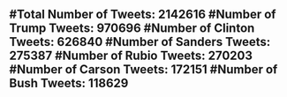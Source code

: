 #Total Number of Tweets: 2142616 
#Number of Trump Tweets: 970696
#Number of Clinton Tweets: 626840
#Number of Sanders Tweets: 275387
#Number of Rubio Tweets: 270203
#Number of Carson Tweets: 172151
#Number of Bush Tweets: 118629
---
